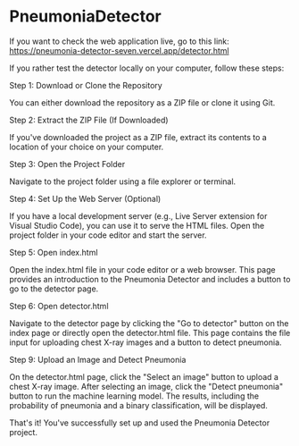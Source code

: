 # PneumoniaDetector

If you want to check the web application live, go to this link: https://pneumonia-detector-seven.vercel.app/detector.html

If you rather test the detector locally on your computer, follow these steps:

Step 1: Download or Clone the Repository

You can either download the repository as a ZIP file or clone it using Git.

Step 2: Extract the ZIP File (If Downloaded)

If you've downloaded the project as a ZIP file, extract its contents to a location of your choice on your computer.

Step 3: Open the Project Folder

Navigate to the project folder using a file explorer or terminal.

Step 4: Set Up the Web Server (Optional)

If you have a local development server (e.g., Live Server extension for Visual Studio Code), you can use it to serve the HTML files. Open the project folder in your code editor and start the server.

Step 5: Open index.html

Open the index.html file in your code editor or a web browser. This page provides an introduction to the Pneumonia Detector and includes a button to go to the detector page.

Step 6: Open detector.html

Navigate to the detector page by clicking the "Go to detector" button on the index page or directly open the detector.html file. This page contains the file input for uploading chest X-ray images and a button to detect pneumonia.

Step 9: Upload an Image and Detect Pneumonia

On the detector.html page, click the "Select an image" button to upload a chest X-ray image. After selecting an image, click the "Detect pneumonia" button to run the machine learning model. The results, including the probability of pneumonia and a binary classification, will be displayed.

That's it! You've successfully set up and used the Pneumonia Detector project.
